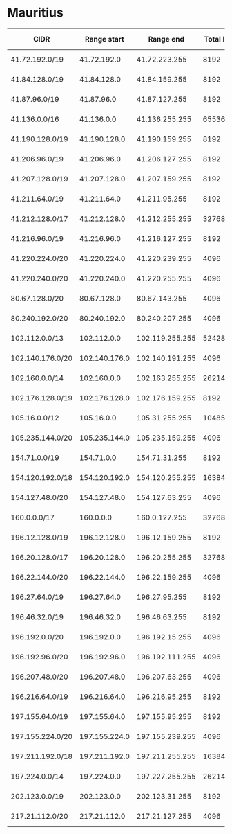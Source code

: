 # Mauritius

CIDR               | Range start     | Range end       | Total IPs  | Assign date | Owner
------------------ | --------------- | --------------- | ---------- | ----------- | -----
41.72.192.0/19     | 41.72.192.0     | 41.72.223.255   | 8192       | 2009-12-07  | 
41.84.128.0/19     | 41.84.128.0     | 41.84.159.255   | 8192       | 2010-09-29  | 
41.87.96.0/19      | 41.87.96.0      | 41.87.127.255   | 8192       | 2010-08-16  | 
41.136.0.0/16      | 41.136.0.0      | 41.136.255.255  | 65536      | 2009-02-05  | 
41.190.128.0/19    | 41.190.128.0    | 41.190.159.255  | 8192       | 2008-07-15  | 
41.206.96.0/19     | 41.206.96.0     | 41.206.127.255  | 8192       | 2012-11-05  | 
41.207.128.0/19    | 41.207.128.0    | 41.207.159.255  | 8192       | 2016-03-04  | 
41.211.64.0/19     | 41.211.64.0     | 41.211.95.255   | 8192       | 2016-03-04  | 
41.212.128.0/17    | 41.212.128.0    | 41.212.255.255  | 32768      | 2006-08-29  | 
41.216.96.0/19     | 41.216.96.0     | 41.216.127.255  | 8192       | 2008-09-05  | 
41.220.224.0/20    | 41.220.224.0    | 41.220.239.255  | 4096       | 2007-02-23  | 
41.220.240.0/20    | 41.220.240.0    | 41.220.255.255  | 4096       | 2007-03-29  | 
80.67.128.0/20     | 80.67.128.0     | 80.67.143.255   | 4096       | 2014-12-30  | 
80.240.192.0/20    | 80.240.192.0    | 80.240.207.255  | 4096       | 2001-10-11  | 
102.112.0.0/13     | 102.112.0.0     | 102.119.255.255 | 524288     | 2018-06-27  | 
102.140.176.0/20   | 102.140.176.0   | 102.140.191.255 | 4096       | 2018-06-11  | 
102.160.0.0/14     | 102.160.0.0     | 102.163.255.255 | 262144     | 2017-10-26  | 
102.176.128.0/19   | 102.176.128.0   | 102.176.159.255 | 8192       | 2018-01-24  | 
105.16.0.0/12      | 105.16.0.0      | 105.31.255.255  | 1048576    | 2014-06-01  | 
105.235.144.0/20   | 105.235.144.0   | 105.235.159.255 | 4096       | 2012-11-23  | 
154.71.0.0/19      | 154.71.0.0      | 154.71.31.255   | 8192       | 2017-08-04  | 
154.120.192.0/18   | 154.120.192.0   | 154.120.255.255 | 16384      | 2014-03-05  | 
154.127.48.0/20    | 154.127.48.0    | 154.127.63.255  | 4096       | 2014-03-05  | 
160.0.0.0/17       | 160.0.0.0       | 160.0.127.255   | 32768      | 2016-11-30  | 
196.12.128.0/19    | 196.12.128.0    | 196.12.159.255  | 8192       | 2005-06-30  | 
196.20.128.0/17    | 196.20.128.0    | 196.20.255.255  | 32768      | 2007-07-09  | 
196.22.144.0/20    | 196.22.144.0    | 196.22.159.255  | 4096       | 2016-03-04  | 
196.27.64.0/19     | 196.27.64.0     | 196.27.95.255   | 8192       | 2005-12-08  | 
196.46.32.0/19     | 196.46.32.0     | 196.46.63.255   | 8192       | 2016-03-04  | 
196.192.0.0/20     | 196.192.0.0     | 196.192.15.255  | 4096       | 2003-11-05  | 
196.192.96.0/20    | 196.192.96.0    | 196.192.111.255 | 4096       | 2005-02-15  | 
196.207.48.0/20    | 196.207.48.0    | 196.207.63.255  | 4096       | 2005-09-03  | 
196.216.64.0/19    | 196.216.64.0    | 196.216.95.255  | 8192       | 2005-08-11  | 
197.155.64.0/19    | 197.155.64.0    | 197.155.95.255  | 8192       | 2012-09-10  | 
197.155.224.0/20   | 197.155.224.0   | 197.155.239.255 | 4096       | 2014-10-02  | 
197.211.192.0/18   | 197.211.192.0   | 197.211.255.255 | 16384      | 2012-12-20  | 
197.224.0.0/14     | 197.224.0.0     | 197.227.255.255 | 262144     | 2010-04-07  | 
202.123.0.0/19     | 202.123.0.0     | 202.123.31.255  | 8192       | 2000-05-12  | 
217.21.112.0/20    | 217.21.112.0    | 217.21.127.255  | 4096       | 2003-12-10  | 
